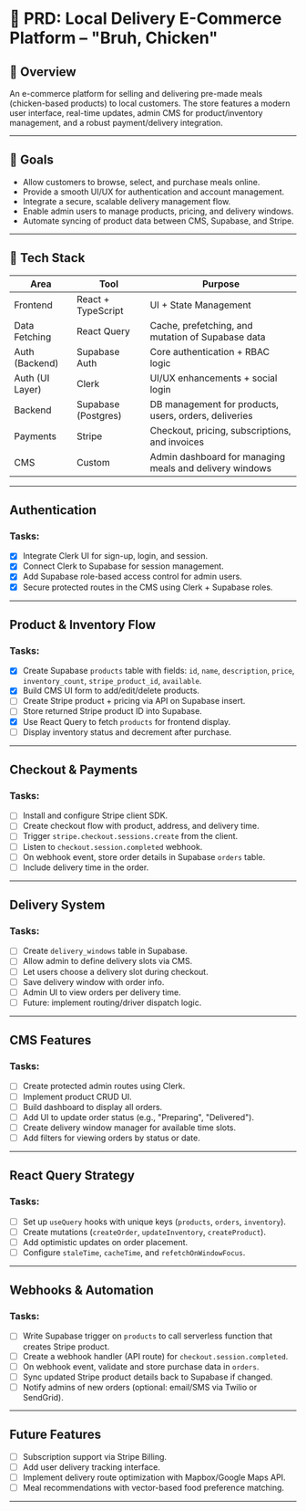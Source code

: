 # 🛒 PRD: Local Delivery E-Commerce Platform – "Bruh, Chicken"

## 📌 Overview

An e-commerce platform for selling and delivering pre-made meals (chicken-based products) to local customers. The store features a modern user interface, real-time updates, admin CMS for product/inventory management, and a robust payment/delivery integration.

---

## 🎯 Goals

- Allow customers to browse, select, and purchase meals online.
- Provide a smooth UI/UX for authentication and account management.
- Integrate a secure, scalable delivery management flow.
- Enable admin users to manage products, pricing, and delivery windows.
- Automate syncing of product data between CMS, Supabase, and Stripe.

---

## 🧩 Tech Stack

| Area            | Tool                | Purpose                                                 |
| --------------- | ------------------- | ------------------------------------------------------- |
| Frontend        | React + TypeScript  | UI + State Management                                   |
| Data Fetching   | React Query         | Cache, prefetching, and mutation of Supabase data       |
| Auth (Backend)  | Supabase Auth       | Core authentication + RBAC logic                        |
| Auth (UI Layer) | Clerk               | UI/UX enhancements + social login                       |
| Backend         | Supabase (Postgres) | DB management for products, users, orders, deliveries   |
| Payments        | Stripe              | Checkout, pricing, subscriptions, and invoices          |
| CMS             | Custom              | Admin dashboard for managing meals and delivery windows |

---

## Authentication

### Tasks:

- [x] Integrate Clerk UI for sign-up, login, and session.
- [x] Connect Clerk to Supabase for session management.
- [x] Add Supabase role-based access control for admin users.
- [x] Secure protected routes in the CMS using Clerk + Supabase roles.

---

## Product & Inventory Flow

### Tasks:

- [x] Create Supabase `products` table with fields: `id`, `name`, `description`, `price`, `inventory_count`, `stripe_product_id`, `available`.
- [x] Build CMS UI form to add/edit/delete products.
- [ ] Create Stripe product + pricing via API on Supabase insert.
- [ ] Store returned Stripe product ID into Supabase.
- [x] Use React Query to fetch `products` for frontend display.
- [ ] Display inventory status and decrement after purchase.

---

## Checkout & Payments

### Tasks:

- [ ] Install and configure Stripe client SDK.
- [ ] Create checkout flow with product, address, and delivery time.
- [ ] Trigger `stripe.checkout.sessions.create` from the client.
- [ ] Listen to `checkout.session.completed` webhook.
- [ ] On webhook event, store order details in Supabase `orders` table.
- [ ] Include delivery time in the order.

---

## Delivery System

### Tasks:

- [ ] Create `delivery_windows` table in Supabase.
- [ ] Allow admin to define delivery slots via CMS.
- [ ] Let users choose a delivery slot during checkout.
- [ ] Save delivery window with order info.
- [ ] Admin UI to view orders per delivery time.
- [ ] Future: implement routing/driver dispatch logic.

---

## CMS Features

### Tasks:

- [ ] Create protected admin routes using Clerk.
- [ ] Implement product CRUD UI.
- [ ] Build dashboard to display all orders.
- [ ] Add UI to update order status (e.g., "Preparing", "Delivered").
- [ ] Create delivery window manager for available time slots.
- [ ] Add filters for viewing orders by status or date.

---

## React Query Strategy

### Tasks:

- [ ] Set up `useQuery` hooks with unique keys (`products`, `orders`, `inventory`).
- [ ] Create mutations (`createOrder`, `updateInventory`, `createProduct`).
- [ ] Add optimistic updates on order placement.
- [ ] Configure `staleTime`, `cacheTime`, and `refetchOnWindowFocus`.

---

## Webhooks & Automation

### Tasks:

- [ ] Write Supabase trigger on `products` to call serverless function that creates Stripe product.
- [ ] Create a webhook handler (API route) for `checkout.session.completed`.
- [ ] On webhook event, validate and store purchase data in `orders`.
- [ ] Sync updated Stripe product details back to Supabase if changed.
- [ ] Notify admins of new orders (optional: email/SMS via Twilio or SendGrid).

---

## Future Features

- [ ] Subscription support via Stripe Billing.
- [ ] Add user delivery tracking interface.
- [ ] Implement delivery route optimization with Mapbox/Google Maps API.
- [ ] Meal recommendations with vector-based food preference matching.

---

